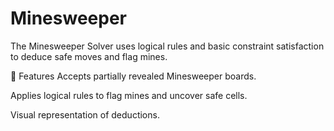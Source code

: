 # Minesweeper
The Minesweeper Solver uses logical rules and basic constraint satisfaction to deduce safe moves and flag mines.

📌 Features
Accepts partially revealed Minesweeper boards.

Applies logical rules to flag mines and uncover safe cells.

Visual representation of deductions.
